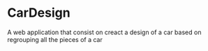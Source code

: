 # CarDesign
A web application that consist on creact a design of a car based on regrouping all the pieces of a car 
